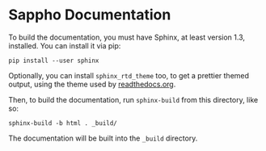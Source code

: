 # Sappho Documentation

To build the documentation, you must have Sphinx, at least version 1.3,
installed. You can install it via pip:

``` shell
pip install --user sphinx
```

Optionally, you can install `sphinx_rtd_theme` too, to get a prettier 
themed output, using the theme used by [readthedocs.org](https://readthedocs.org/).

Then, to build the documentation, run `sphinx-build` from this directory,
like so:

``` shell
sphinx-build -b html . _build/
```

The documentation will be built into the `_build` directory.

